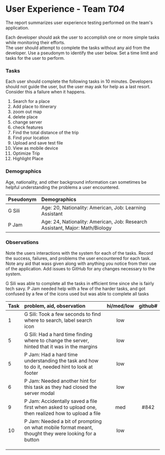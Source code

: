 # User Experience - Team *T04* 

The report summarizes user experience testing performed on the team's application.

Each developer should ask the user to accomplish one or more simple tasks while monitoring their efforts.  
The user should attempt to complete the tasks without any aid from the developer.
Use a pseudonym to identify the user below. 
Set a time limit and tasks for the user to perform.

 
### Tasks

Each user should complete the following tasks in 10 minutes.
Developers should not guide the user, but the user may ask for help as a last resort.  
Consider this a failure when it happens.  

1. Search for a place
2. Add place to itinerary 
3. zoom out map
4. delete place
5. change server
6. check features
7. Find the total distance of the trip
8. Find your location
9. Upload and save test file
10. View as mobile device 
11. Optimize Trip
12. Highlight Place

### Demographics

Age, nationality, and other background information can sometimes be helpful understanding the problems a user encountered.

| Pseudonym | Demographics |
| :--- | :--- |
| G Sili | Age: 20, Nationality: American, Job: Learning Assistant |
| P Jam | Age: 24, Nationality: American, Job: Research Assistant, Major: Math/Biology |


### Observations

Note the users interactions with the system for each of the tasks.
Record the success, failures, and problems the user encountered for each task.
Note any aid that wass given along with anything you notice from their use of the application.
Add issues to GitHub for any changes necessary to the system.

G Sili was able to complete all the tasks in efficient time since she is fairly tech savy. 
P Jam needed help with a few of the harder tasks, and got confused by a few of the icons used but was able to complete all tasks 

| Task | problem, aid, observation | hi/med/low | github#  |
| :--- | :--- | :---: | :---: | 
| 1 | G Sili: Took a few seconds to find where to search, label search icon | low |  | 
| 5 | G Sili: Had a hard time finding where to change the server, hinted that it was in the margins | low |  | 
| 5 | P Jam: Had a hard time understanding the task and how to do it, needed hint to look at footer | low | |
| 6 | P Jam: Needed another hint for this task as they had closed the server modal | low | |
| 9 | P Jam: Accidentally saved a file first when asked to upload one, then realized how to upload a file | med | #842 |
| 10 | P Jam: Needed a bit of prompting on what mobile format meant, thought they were looking for a button | low | |
|  |  |  |  | 
|  |  |  |  | 
|  |  |  |  | 
